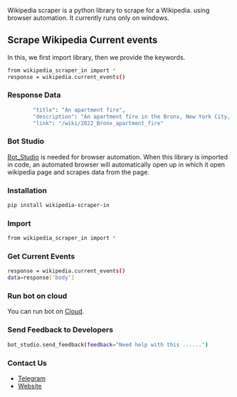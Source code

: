 Wikipedia scraper is a python library to scrape for a Wikipedia. using browser automation. 
It currently runs only on windows.

## Scrape Wikipedia Current events
 In this, we first import library, then we provide the keywords.


```sh
from wikipedia_scraper_in import *
response = wikipedia.current_events()
```

### Response Data
```sh
        "title": "An apartment fire",
        "description": "An apartment fire in the Bronx, New York City, kills 17 people.",
        "link": "/wiki/2022_Bronx_apartment_fire"
```
 
### Bot Studio
[Bot_Studio](https://pypi.org/project/bot_studio/) is needed for browser automation. When this library is imported in code, an automated browser will automatically open up in which it open wikipedia page and scrapes data from the page.

### Installation
```sh
pip install wikipedia-scraper-in
```

### Import
```sh
from wikipedia_scraper_in import *
```

### Get Current Events 
```sh
response = wikipedia.current_events()
data=response['body']
```

### Run bot on cloud
You can run bot on [Cloud](https://datakund.com/products/wikipedia-current-events?_pos=1&_sid=14f41b6c0&_ss=r).

### Send Feedback to Developers
```sh
bot_studio.send_feedback(feedback="Need help with this ......")
```

### Contact Us
* [Telegram](https://t.me/datakund)
* [Website](https://datakund.com)

